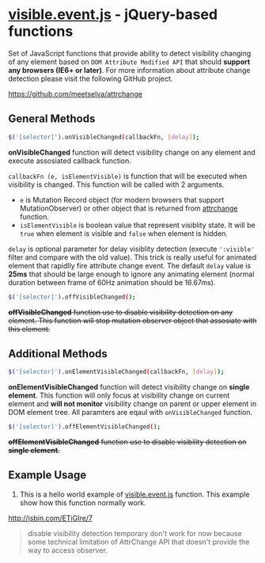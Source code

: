 [visible.event.js](https://github.com/Soul-Master/visible.event.js) - jQuery-based functions
==================================================

Set of JavaScript functions that provide ability to detect visibility changing of any element based on `DOM Attribute Modified API` that should **support any browsers (IE6+ or later)**.
For more information about attribute change detection please visit the following GitHub project.

https://github.com/meetselva/attrchange

General Methods
--------------------------------------

```bash
$('[selector]').onVisibleChanged(callbackFn, [delay]);
```
**onVisibleChanged** function will detect visibility change on any element and execute assosiated callback function.

`callbackFn (e, isElementVisible)` is function that will be executed when visibility is changed. This function will be called with 2 arguments. 

- `e` is Mutation Record object (for modern browsers that support MutationObserver) or other object that is returned from [attrchange](https://github.com/meetselva/attrchange) function.
- `isElementVisible` is boolean value that represent visiblity state. It will be `true` when element is visible and `false` when element is hidden.

`delay` is optional parameter for delay visiblity detection (execute `':visible'` filter and compare with the old value). This trick is really useful for animated element that rapidlly fire attribute change event. The default `delay` value is **25ms** that should be large enough to ignore any animating element (normal duration between frame of 60Hz animation should be 16.67ms).

```bash
$('[selector]').offVisibleChanged();
```
~~**offVisibleChanged** function use to disable visibility detection on any element. This function will stop mutation observer object that assosiate with this element.~~

Additional Methods
-------------------------------------

```bash
$('[selector]').onElementVisibleChanged(callbackFn, [delay]);
```
**onElementVisibleChanged** function will detect visibility change on **single element**. This function will only focus at visibility change on current element and **will not monitor** visibility change on parent or upper element in DOM element tree. All paramters are eqaul with `onVisibleChanged` function.

```bash
$('[selector]').offElementVisibleChanged();
```
~~**offElementVisibleChanged** function use to disable visibility detection on **single element**.~~

Example Usage
--------------------------------------

1. This is a hello world example of [visible.event.js](https://github.com/Soul-Master/visible.event.js) function. This example show how this function normally work.

http://jsbin.com/ETiGIre/7

> disable visibility detection temporary don't work for now because some technical limitation of AttrChange API that doesn't provide the way to access observer.
